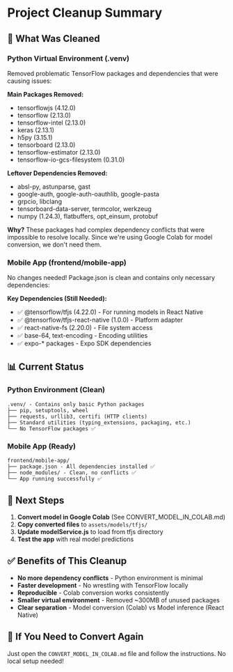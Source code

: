 # Project Cleanup Summary

## 🧹 What Was Cleaned

### Python Virtual Environment (.venv)
Removed problematic TensorFlow packages and dependencies that were causing issues:

**Main Packages Removed:**
- tensorflowjs (4.12.0)
- tensorflow (2.13.0)
- tensorflow-intel (2.13.0)
- keras (2.13.1)
- h5py (3.15.1)
- tensorboard (2.13.0)
- tensorflow-estimator (2.13.0)
- tensorflow-io-gcs-filesystem (0.31.0)

**Leftover Dependencies Removed:**
- absl-py, astunparse, gast
- google-auth, google-auth-oauthlib, google-pasta
- grpcio, libclang
- tensorboard-data-server, termcolor, werkzeug
- numpy (1.24.3), flatbuffers, opt_einsum, protobuf

**Why?**
These packages had complex dependency conflicts that were impossible to resolve locally. Since we're using Google Colab for model conversion, we don't need them.

### Mobile App (frontend/mobile-app)
No changes needed! Package.json is clean and contains only necessary dependencies:

**Key Dependencies (Still Needed):**
- ✅ @tensorflow/tfjs (4.22.0) - For running models in React Native
- ✅ @tensorflow/tfjs-react-native (1.0.0) - Platform adapter
- ✅ react-native-fs (2.20.0) - File system access
- ✅ base-64, text-encoding - Encoding utilities
- ✅ expo-* packages - Expo SDK dependencies

## 📊 Current Status

### Python Environment (Clean)
```
.venv/ - Contains only basic Python packages
├── pip, setuptools, wheel
├── requests, urllib3, certifi (HTTP clients)
├── Standard utilities (typing_extensions, packaging, etc.)
└── No TensorFlow packages ✅
```

### Mobile App (Ready)
```
frontend/mobile-app/
├── package.json - All dependencies installed ✅
├── node_modules/ - Clean, no conflicts ✅
└── App running successfully ✅
```

## 🎯 Next Steps

1. **Convert model in Google Colab** (See CONVERT_MODEL_IN_COLAB.md)
2. **Copy converted files** to `assets/models/tfjs/`
3. **Update modelService.js** to load from tfjs directory
4. **Test the app** with real model predictions

## ✅ Benefits of This Cleanup

- **No more dependency conflicts** - Python environment is minimal
- **Faster development** - No wrestling with TensorFlow locally
- **Reproducible** - Colab conversion works consistently
- **Smaller virtual environment** - Removed ~300MB of unused packages
- **Clear separation** - Model conversion (Colab) vs Model inference (React Native)

## 🔧 If You Need to Convert Again

Just open the `CONVERT_MODEL_IN_COLAB.md` file and follow the instructions. No local setup needed!
